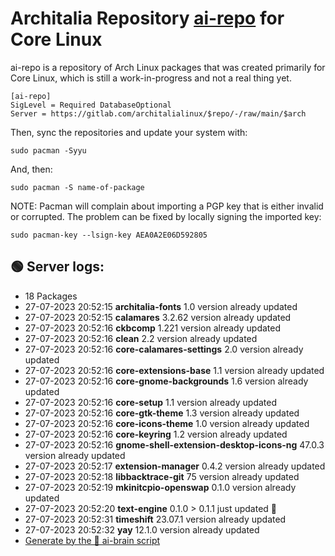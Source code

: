 # Architalia Repository [ai-repo](https://gitlab.com/architalialinux/ai-repo) for Core Linux

ai-repo is a repository of Arch Linux packages that was created primarily for Core Linux, which is still a work-in-progress and not a real thing yet.

```
[ai-repo]
SigLevel = Required DatabaseOptional
Server = https://gitlab.com/architalialinux/$repo/-/raw/main/$arch 
```

Then, sync the repositories and update your system with:

```
sudo pacman -Syyu
```

And, then:

```
sudo pacman -S name-of-package
```

NOTE: Pacman will complain about importing a PGP key that is either invalid or corrupted.  The problem can be fixed by locally signing the imported key:

```
sudo pacman-key --lsign-key AEA0A2E06D592805
```



## 🟢 Server logs:
- 18 Packages
- 27-07-2023 20:52:15 **architalia-fonts** 1.0 version already updated
- 27-07-2023 20:52:15 **calamares** 3.2.62 version already updated
- 27-07-2023 20:52:16 **ckbcomp** 1.221 version already updated
- 27-07-2023 20:52:16 **clean** 2.2 version already updated
- 27-07-2023 20:52:16 **core-calamares-settings** 2.0 version already updated
- 27-07-2023 20:52:16 **core-extensions-base** 1.1 version already updated
- 27-07-2023 20:52:16 **core-gnome-backgrounds** 1.6 version already updated
- 27-07-2023 20:52:16 **core-setup** 1.1 version already updated
- 27-07-2023 20:52:16 **core-gtk-theme** 1.3 version already updated
- 27-07-2023 20:52:16 **core-icons-theme** 1.0 version already updated
- 27-07-2023 20:52:16 **core-keyring** 1.2 version already updated
- 27-07-2023 20:52:16 **gnome-shell-extension-desktop-icons-ng** 47.0.3 version already updated
- 27-07-2023 20:52:17 **extension-manager** 0.4.2 version already updated
- 27-07-2023 20:52:18 **libbacktrace-git** 75 version already updated
- 27-07-2023 20:52:19 **mkinitcpio-openswap** 0.1.0 version already updated
- 27-07-2023 20:52:20 **text-engine** 0.1.0 > 0.1.1 just updated 🔹
- 27-07-2023 20:52:31 **timeshift** 23.07.1 version already updated
- 27-07-2023 20:52:32 **yay** 12.1.0 version already updated
 - [Generate by the 🤖 ai-brain script](https://gitlab.com/architalialinux/ai-repo/-/blob/main/ai-brain)
